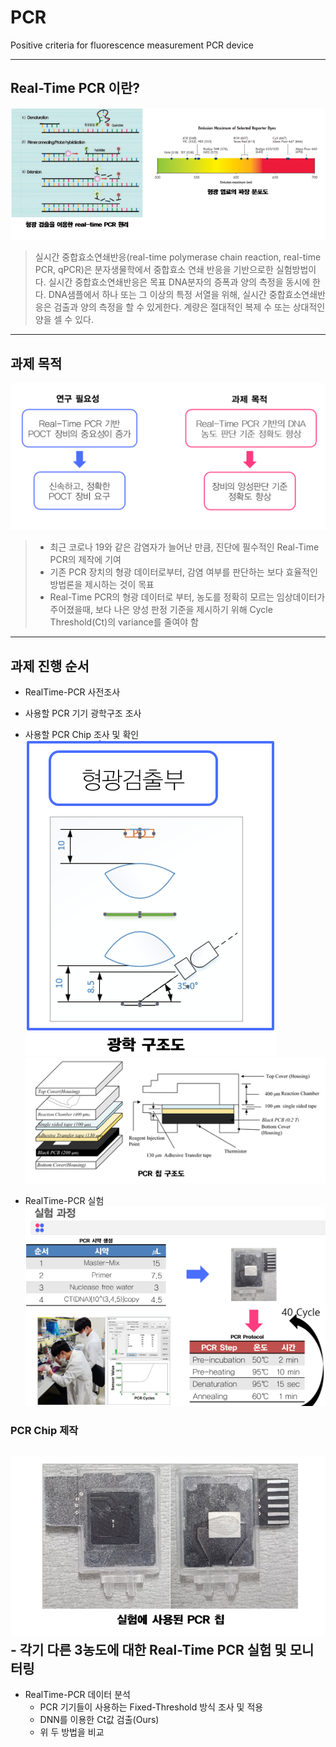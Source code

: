 # PCR
Positive criteria for fluorescence measurement PCR device

---
## Real-Time PCR 이란?
![pcr.PNG](./imgs/pcr.PNG)
> 실시간 중합효소연쇄반응(real-time polymerase chain reaction, real-time PCR, qPCR)은 분자생물학에서 중합효소 연쇄 반응을 기반으로한 실험방법이다. 실시간 중합효소연쇄반응은 목표 DNA분자의 증폭과 양의 측정을 동시에 한다. DNA샘플에서 하나 또는 그 이상의 특정 서열을 위해, 실시간 중합효소연쇄반응은 검출과 양의 측정을 할 수 있게한다. 계량은 절대적인 복제 수 또는 상대적인 양을 셀 수 있다.


---
## 과제 목적
![project.PNG](./imgs/project.PNG)
>- 최근 코로나 19와 같은 감염자가 늘어난 만큼, 진단에 필수적인 Real-Time PCR의 제작에 기여
>- 기존 PCR 장치의 형광 데이터로부터, 감염 여부를 판단하는 보다 효율적인 방법론을 제시하는 것이 목표
>- Real-Time PCR의 형광 데이터로 부터, 농도를 정확히 모르는 임상데이터가 주어졌을때, 보다 나은 양성 판정 기준을 제시하기 위해 Cycle Threshold(Ct)의 variance를 줄여야 함

---
## 과제 진행 순서

- RealTime-PCR 사전조사
- 사용할 PCR 기기 광학구조 조사 
- 사용할 PCR Chip 조사 및 확인
![light.PNG](./imgs/light.PNG)
![top.PNG](./imgs/top.PNG) 

- RealTime-PCR 실험
![silhum.PNG](./imgs/silhum.PNG)
### PCR Chip 제작
![chip.PNG](./imgs/chip.PNG)  
    - 각기 다른 3농도에 대한 Real-Time PCR 실험 및 모니터링
---
- RealTime-PCR 데이터 분석
    - PCR 기기들이 사용하는 Fixed-Threshold 방식 조사 및 적용
    - DNN를 이용한 Ct값 검출(Ours)
    - 위 두 방법을 비교
